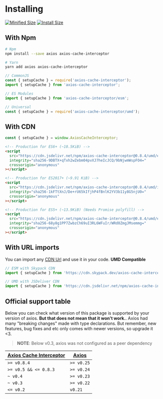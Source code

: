 # Installing

<a href="https://bundlephobia.com/package/axios-cache-interceptor@latest"
    ><img
      src="https://img.shields.io/bundlephobia/minzip/axios-cache-interceptor/latest?style=flat"
      target="_blank"
      alt="Minified Size"
  /></a> <a href="https://packagephobia.com/result?p=axios-cache-interceptor@latest"
    ><img
      src="https://packagephobia.com/badge?p=axios-cache-interceptor@latest"
      target="_blank"
      alt="Install Size"
  /></a>

## With Npm

```sh
# Npm
npm install --save axios axios-cache-interceptor

# Yarn
yarn add axios axios-cache-interceptor
```

```js
// CommonJS
const { setupCache } = require('axios-cache-interceptor');
import { setupCache } from 'axios-cache-interceptor';

// ES Modules
import { setupCache } from 'axios-cache-interceptor/esm';

// Universal
const { setupCache } = require('axios-cache-interceptor/umd');
```

## With CDN

```js
const { setupCache } = window.AxiosCacheInterceptor;
```

```html
<!-- Production for ES6+ (~10.5KiB) -->
<script
  src="https://cdn.jsdelivr.net/npm/axios-cache-interceptor@0.8.4/umd/es6.js"
  integrity="sha256-9DBTX+qTxh2wZebm04pvXJ7heIcJCQ/9bNjwmWspFO4="
  crossorigin="anonymous"
></script>

<!-- Production for ES2017+ (~9.91 KiB) -->
<script
  src="https://cdn.jsdelivr.net/npm/axios-cache-interceptor@0.8.4/umd/index.js"
  integrity="sha256-1kFTtXnJ/De+rU65kIfjhP4fBnlK2YV3b11y8G5njU0="
  crossorigin="anonymous"
></script>

<!-- Production for ES5+ (~13.9KiB) (Needs Promise polyfill) -->
<script
  src="https://cdn.jsdelivr.net/npm/axios-cache-interceptor@0.8.4/umd/es5.js"
  integrity="sha256-68y8g1PP7ZwbzCh69uI3RL6WFuIr/WRd0ZmgJMsemmg="
  crossorigin="anonymous"
></script>
```

## With URL imports

You can import any [CDN Url](#with-cdns) and use it in your code. **UMD Compatible**

```js
// ESM with Skypack CDN
import { setupCache } from 'https://cdn.skypack.dev/axios-cache-interceptor@0.8.4';

// UMD with JSDeliver CDN
import { setupCache } from 'https://cdn.jsdelivr.net/npm/axios-cache-interceptor@0.8.4/umd/index.js';
```

## Official support table

Below you can check what version of this package is supported by your version of axios.
**But that does not mean that it won't work.**. Axios had many "breaking changes" made
with type declarations. But remember, new features, bug fixes and etc only comes with
newer versions, so upgrade it <3.

> **NOTE**: Below v0.3, axios was not configured as a peer dependency

| [Axios Cache Interceptor](https://github.com/arthurfiorette/axios-cache-interceptor/releases) | [Axios](https://github.com/axios/axios/releases) |
| --------------------------------------------------------------------------------------------- | ------------------------------------------------ |
| `>= v0.8.4`                                                                                   | `>= v0.25`                                       |
| `>= v0.5 && <= 0.8.3`                                                                         | `>= v0.24`                                       |
| `~ v0.4`                                                                                      | `>= v0.23`                                       |
| `~ v0.3`                                                                                      | `>= v0.22`                                       |
| `<= v0.2`                                                                                     | `v0.21`                                          |
